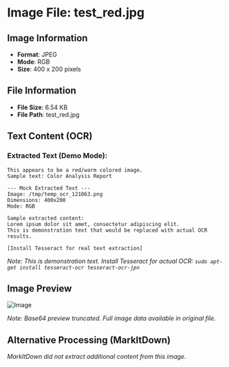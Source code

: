 # Image File: test_red.jpg

## Image Information

- **Format**: JPEG
- **Mode**: RGB
- **Size**: 400 x 200 pixels

## File Information

- **File Size**: 6.54 KB
- **File Path**: test_red.jpg

## Text Content (OCR)

### Extracted Text (Demo Mode):

```
This appears to be a red/warm colored image.
Sample text: Color Analysis Report

--- Mock Extracted Text ---
Image: /tmp/temp_ocr_121063.png
Dimensions: 400x200
Mode: RGB

Sample extracted content:
Lorem ipsum dolor sit amet, consectetur adipiscing elit.
This is demonstration text that would be replaced with actual OCR results.

[Install Tesseract for real text extraction]
```

*Note: This is demonstration text. Install Tesseract for actual OCR:*
*`sudo apt-get install tesseract-ocr tesseract-ocr-jpn`*

## Image Preview

![Image](data:image/jpeg;base64,/9j/4AAQSkZJRgABAQAAAQABAAD/2wBDAAgGBgcGBQgHBwcJCQgKDBQNDAsLDBkSEw8UHRofHh0aHBwgJC4nICIsIxwcKDcpLDAx...)

*Note: Base64 preview truncated. Full image data available in original file.*

## Alternative Processing (MarkItDown)

*MarkItDown did not extract additional content from this image.*
